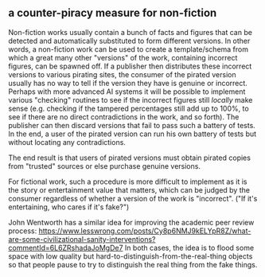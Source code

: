 ## a counter-piracy measure for non-fiction

Non-fiction works usually contain a bunch of facts and figures that can be
detected and automatically substituted to form different versions. In other
words, a non-fiction work can be used to create a template/schema from which a
great many other "versions" of the work, containing incorrect figures, can be
spawned off. If a publisher then distributes these incorrect versions to
various pirating sites, the consumer of the pirated version usually has no way
to tell if the version they have is genuine or incorrect. Perhaps with more
advanced AI systems it will be possible to implement various "checking"
routines to see if the incorrect figures still *locally* make sense (e.g.
checking if the tampered percentages still add up to 100%, to see if there are
no direct contradictions in the work, and so forth). The publisher can then
discard versions that fail to pass such a battery of tests. In the end, a user
of the pirated version can run his own battery of tests but without locating
any contradictions.

The end result is that users of pirated versions must obtain pirated copies
from "trusted" sources or else purchase genuine versions.

For fictional work, such a procedure is more difficult to implement as it is
the story or entertainment value that matters, which can be judged by the
consumer regardless of whether a version of the work is "incorrect". ("If it's
entertaining, who cares if it's fake?")

John Wentworth has a similar idea for improving the academic peer review process:
https://www.lesswrong.com/posts/Cy8p6NMJ9kELYpR8Z/what-are-some-civilizational-sanity-interventions?commentId=6L6ZRshadaJoMgDe7
In both cases, the idea is to flood some space with low quality but hard-to-distinguish-from-the-real-thing objects so that people pause to try to distinguish the real thing from the fake things.
